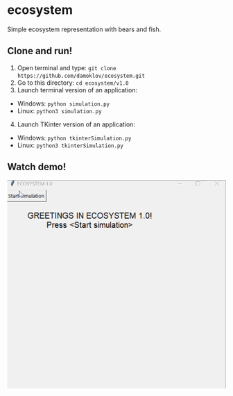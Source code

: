 # ecosystem
Simple ecosystem representation with bears and fish.

## Clone and run!
1. Open terminal and type: `git clone https://github.com/damoklov/ecosystem.git`
2. Go to this directory: `cd ecosystem/v1.0`
3. Launch terminal version of an application: 
  * Windows: `python simulation.py`
  * Linux: `python3 simulation.py`
4. Launch TKinter version of an application:
  * Windows: `python tkinterSimulation.py`
  * Linux: `python3 tkinterSimulation.py`

## Watch demo!

![gif](https://github.com/damoklov/ecosystem/blob/master/ecosystem.gif)
